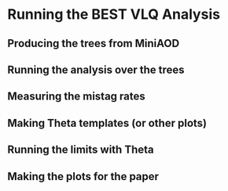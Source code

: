 # Running the BEST VLQ Analysis

## Producing the trees from MiniAOD

## Running the analysis over the trees

## Measuring the mistag rates

## Making Theta templates (or other plots)

## Running the limits with Theta

## Making the plots for the paper
